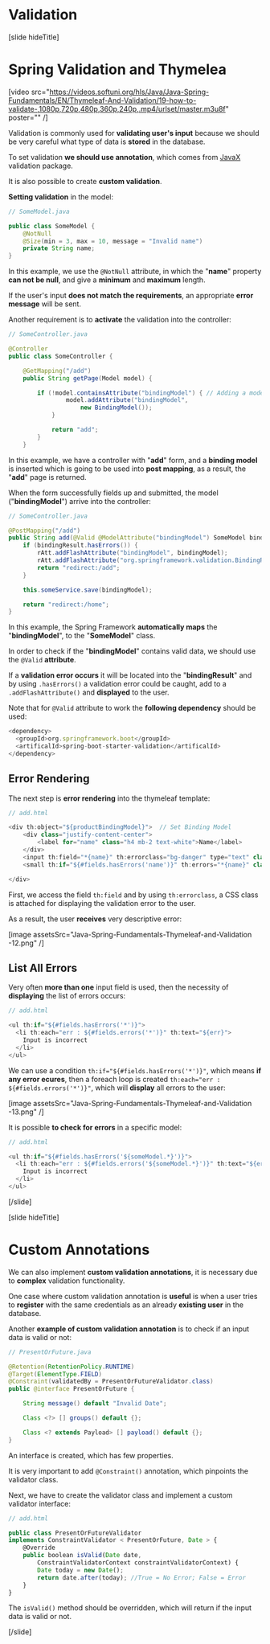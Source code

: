 # Validation 

[slide hideTitle]
# Spring Validation and Thymelea

[video src="https://videos.softuni.org/hls/Java/Java-Spring-Fundamentals/EN/Thymeleaf-And-Validation/19-how-to-validate-,1080p,720p,480p,360p,240p,.mp4/urlset/master.m3u8f" poster="" /]


Validation is commonly used for **validating user's input** because we should be very careful what type of data is **stored** in the database.

To set validation **we should use annotation**, which comes from [JavaX](https://docs.oracle.com/javaee/7/tutorial/bean-validation001.htm) validation package.

It is also possible to create **custom validation**.

**Setting validation** in the model:

```java
// SomeModel.java

public class SomeModel {
    @NotNull
    @Size(min = 3, max = 10, message = "Invalid name")
    private String name;
}

```

In this example, we use the `@NotNull` attribute, in which the "**name**" property **can not be null**, and give a **minimum** and **maximum** length.

If the user's input **does not match the requirements**, an appropriate **error message** will be sent.

Another requirement is to **activate** the validation into the controller:

```java
// SomeController.java

@Controller
public class SomeController {

    @GetMapping("/add")
    public String getPage(Model model) {

        if (!model.containsAttribute("bindingModel") { // Adding a model to the view
                model.addAttribute("bindingModel",
                    new BindingModel());
            }

            return "add";
        }
    }
```

In this example, we have a controller with "**add**" form, and a **binding model** is inserted which is going to be used into **post mapping**, as a result, the "**add**" page is returned.


When the form successfully fields up and submitted, the model ("**bindingModel**") arrive into the controller:

```java
// SomeController.java

@PostMapping("/add")
public String add(@Valid @ModelAttribute("bindingModel") SomeModel bindingModel, BindingResult bindingResult, RedirectAttributes rAtt) { // Validate the model
    if (bindingResult.hasErrors()) {
        rAtt.addFlashAttribute("bindingModel", bindingModel);
        rAtt.addFlashAttribute("org.springframework.validation.BindingResult.SomeModel", bindingResult); // Validation Result
        return "redirect:/add";
    }

    this.someService.save(bindingModel);

    return "redirect:/home";
}

```

In this example, the Spring Framework **automatically maps** the "**bindingModel**", to the "**SomeModel**" class.

In order to check if the "**bindingModel**" contains valid data, we should use the `@Valid` **attribute**. 

If a **validation error occurs** it will be located into the "**bindingResult**" and by using `.hasErrors()` a validation error could be caught, add to a `.addFlashAttribute()` and **displayed** to the user.

Note that for `@Valid` attribute to work the **following dependency** should be used:

```js
<dependency>
  <groupId>org.springframework.boot</groupId>
  <artificalId>spring-boot-starter-validation</artificalId>
</dependency>
```

## Error Rendering

The next step is **error rendering** into the thymeleaf template:

```js
// add.html

<div th:object="${productBindingModel}">  // Set Binding Model
    <div class="justify-content-center">
        <label for="name" class="h4 mb-2 text-white">Name</label>
    </div>
    <input th:field="*{name}" th:errorclass="bg-danger" type="text" class="form-control" id="name" name="name"/>  // Access Field
    <small th:if="${#fields.hasErrors('name')}" th:errors="*{name}" class="text-danger"> Name error</small> // Render Error

</div>
```
First, we access the field `th:field` and by using `th:errorclass`, a CSS class is attached for displaying the validation error to the user.

As a result, the user **receives** very descriptive error:

[image assetsSrc="Java-Spring-Fundamentals-Thymeleaf-and-Validation​-12.png" /]

## List All Errors

Very often **more than one** input field is used, then the necessity of **displaying** the list of errors occurs:

```js
// add.html

<ul th:if="${#fields.hasErrors('*')}">
  <li th:each="err : ${#fields.errors('*')}" th:text="${err}">
    Input is incorrect
  </li>
</ul>

```

We can use a condition `th:if="${#fields.hasErrors('*')}"`, which means **if any error ecures**, then a foreach loop is created `th:each="err : ${#fields.errors('*')}"`, which will **display** all errors to the user:

[image assetsSrc="Java-Spring-Fundamentals-Thymeleaf-and-Validation​-13.png" /]

It is possible **to check for errors** in a specific model:
```js
// add.html

<ul th:if="${#fields.hasErrors('${someModel.*}')}">
  <li th:each="err : ${#fields.errors('${someModel.*}')}" th:text="${err}">
    Input is incorrect
  </li>
</ul>

```
[/slide]


[slide hideTitle]
# Custom Annotations 

We can also implement **custom validation annotations**, it is necessary due to **complex** validation functionality.

One case where custom validation annotation is **useful** is when a user tries to **register** with the same credentials as an already **existing user** in the database.

Another **example of custom validation annotation** is to check if an input data is valid or not:

```java
// PresentOrFuture.java

@Retention(RetentionPolicy.RUNTIME)
@Target(ElementType.FIELD)
@Constraint(validatedBy = PresentOrFutureValidator.class)
public @interface PresentOrFuture {

    String message() default "Invalid Date";

    Class <?> [] groups() default {};

    Class <? extends Payload> [] payload() default {};
}
```
An interface is created, which has few properties.

It is very important to add `@Constraint()` annotation, which pinpoints the validator class.

Next, we have to create the validator class and implement a custom validator interface:

```js
// add.html

public class PresentOrFutureValidator
implements ConstraintValidator < PresentOrFuture, Date > {
    @Override
    public boolean isValid(Date date,
        ConstraintValidatorContext constraintValidatorContext) {
        Date today = new Date();
        return date.after(today); //True = No Error; False = Error
    }
}
```

The `isValid()` method should be overridden, which will return if the input data is valid or not.

[/slide]


